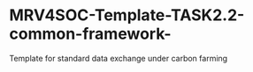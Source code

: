# MRV4SOC-Template-TASK2.2-common-framework-
Template for standard data exchange under carbon farming
